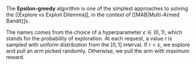 The __Epsilon-greedy__ algorithm is one of the simplest approaches to solving the [[Explore vs Exploit Dilemma]], in the context of [[MAB|Multi-Armed Bandit]]s.

The names comes from the choice of a hyperparameter $\varepsilon \in (0, 1)$, which stands for the probability of exploration. At each request, a value $r$ is sampled with uniform distribution from the $[0, 1]$ interval. If $r < \varepsilon$, we explore and pull an arm picked randomly. Otherwise, we pull the arm with maximum reward.
